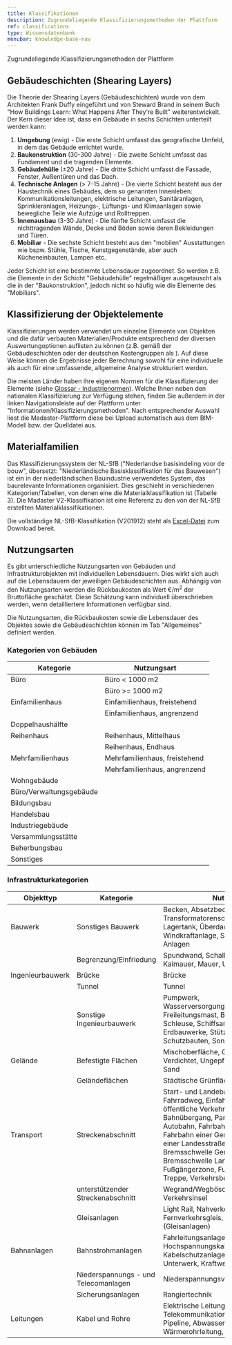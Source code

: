 ```yaml
---
title: Klassifikationen
description: Zugrundeliegende Klassifizierungsmethoden der Plattform
ref: classifications
type: Wissensdatenbank
menubar: knowledge-base-nav
---
```


Zugrundeliegende Klassifizierungsmethoden der Plattform

## Gebäudeschichten (Shearing Layers)

Die Theorie der Shearing Layers (Gebäudeschichten) wurde von dem Architekten Frank Duffy eingeführt und von Steward Brand in seinem Buch "How Buildings Learn: What Happens After They're Built" weiterentwickelt. Der Kern dieser Idee ist, dass ein Gebäude in sechs Schichten unterteilt werden kann:

 1. **Umgebung** (ewig) - Die erste Schicht umfasst das geografische Umfeld, in dem das Gebäude errichtet wurde.
 2. **Baukonstruktion** (30-300 Jahre) - Die zweite Schicht umfasst das Fundament und die tragenden Elemente.
 3. **Gebäudehülle** (±20 Jahre) - Die dritte Schicht umfasst die Fassade, Fenster, Außentüren und das Dach.
 4. **Technische Anlagen** (> 7-15 Jahre) - Die vierte Schicht besteht aus der Haustechnik eines Gebäudes, dem so genannten Innenleben: Kommunikationsleitungen, elektrische Leitungen, Sanitäranlagen, Sprinkleranlagen, Heizungs-, Lüftungs- und Klimaanlagen sowie bewegliche Teile wie Aufzüge und Rolltreppen.
 5. **Innenausbau** (3-30 Jahre) - Die fünfte Schicht umfasst die nichttragenden Wände, Decke und Böden sowie deren Bekleidungen und Türen.
 6. **Mobiliar** - Die sechste Schicht besteht aus den "mobilen" Ausstattungen wie bspw. Stühle, Tische, Kunstgegenstände, aber auch Kücheneinbauten, Lampen etc.
 
Jeder Schicht ist eine bestimmte Lebensdauer zugeordnet. So werden z.B. die Elemente in der Schicht "Gebäudehülle" regelmäßiger ausgetauscht als die in der "Baukonstruktion", jedoch nicht so häufig wie die Elemente des "Mobiliars".

## Klassifizierung der Objektelemente

Klassifizierungen werden verwendet um einzelne Elemente von Objekten und die dafür verbauten Materialien/Produkte entsprechend der diversen Auswertungoptionen auflisten zu können (z.B. gemäß der Gebäudeschichten oder der deutschen Kostengruppen als ). Auf diese Weise können die Ergebnisse jeder Berechnung sowohl für eine individuelle als auch für eine umfassende, allgemeine Analyse strukturiert werden.

Die meisten Länder haben ihre eigenen Normen für die Klassifizierung der Elemente (siehe <a href="/nl/en/knowledge-base/madaster-glossary.html" target="_blank">Glossar - Industrienormen</a>). Welche Ihnen neben den nationalen Klassifizierung zur Verfügung stehen, finden Sie außerdem in der linken Navigationsleiste auf der Plattform unter "Informationen/Klassifizierungsmethoden". Nach entsprechender Auswahl liest die Madaster-Plattform diese bei Upload automatisch aus dem BIM-Modell bzw. der Quelldatei aus.

## Materialfamilien

Das Klassifizierungssystem der NL-SfB ("Nederlandse basisindeling voor de bouw", übersetzt: "Niederländische Basisklassifikation für das Bauwesen") ist ein in der niederländischen Bauindustrie verwendetes System, das baurelevante Informationen organisiert. Dies geschieht in verschiedenen Kategorien/Tabellen, von denen eine die Materialklassifikation ist (Tabelle 3). Die Madaster V2-Klassifikation ist eine Referenz zu den von der NL-SfB erstellten Materialklassifikationen.

Die vollständige NL-SfB-Klassifikation (V201912) steht als <a href="https://ketenstandaard.nl/app/uploads/2020/03/NL-SfB_Tabel_0-4_Update-V201912.xlsx" target="_blank">Excel-Datei</a> zum Download bereit.

## Nutzungsarten

Es gibt unterschiedliche Nutzungsarten von Gebäuden und Infrastrukturobjekten mit individuellen Lebensdauern. Dies wirkt sich auch auf die Lebensdauern der jeweiligen Gebäudeschichten aus.
Abhängig von den Nutzungsarten werden die Rückbaukosten als Wert €/m<sup>2</sup> der Bruttofläche geschätzt. Diese Schätzung kann individuell überschrieben werden, wenn detailliertere Informationen verfügbar sind.

Die Nutzungsarten, die Rückbaukosten sowie die Lebensdauer des Objektes sowie die Gebäudeschichten können im Tab "Allgemeines" definiert werden.

### Kategorien von Gebäuden

|Kategorie|Nutzungsart|
|-|-|
|Büro|Büro < 1000 m2|
| |Büro >= 1000 m2|
|Einfamilienhaus|Einfamilienhaus, freistehend|
| |Einfamilienhaus, angrenzend|
|Doppelhaushälfte| |
|Reihenhaus|Reihenhaus, Mittelhaus|
| |Reihenhaus, Endhaus|
|Mehrfamilienhaus|Mehrfamilienhaus, freistehend|
| |Mehrfamilienhaus, angrenzend|
|Wohngebäude| |
|Büro/Verwaltungsgebäude| |
|Bildungsbau| |
|Handelsbau| |
|Industriegebäude| |
|Versammlungsstätte| |
|Beherbungsbau| |		
|Sonstiges| |

### Infrastrukturkategorien

|Objekttyp|Kategorie|Nutzungsart|
|-|-|-|
|Bauwerk|Sonstiges Bauwerk|Becken, Absetzbecken, Transformatorenschutz, Unterstand, Lagertank, Überdachung, Scheune, Windkraftanlage, Sonstige bauliche Anlagen|
| |Begrenzung/Einfriedung|Spundwand, Schallschutzwand, Zaun, Kaimauer, Mauer, Uferschutz|
|Ingenieurbauwerk|Brücke|Brücke|
| |Tunnel|Tunnel|
| |Sonstige Ingenieurbauwerk|Pumpwerk, Wasserversorgungs-/entsorgungsanlagen, Freileitungsmast, Bahnsteig und Zugänge, Schleuse, Schiffsanleger ,Leitdamm, Wehr, Erdbauwerke, Stützbauwerke, Schutzbauten, Sonstige Unterbauanlagen|
|Gelände|Befestigte Flächen|Mischoberfläche, Geschlossener Belag, Verdichtet, Ungepflastert, Gepflastert, Sand|
| |Geländeflächen|Städtische Grünfläche|
|Transport|Streckenabschnitt|Start- und Landebahn für den Flugverkehr, Fahrradweg, Einfahrt, Fahrspur für öffentliche Verkehrsmittel, Kreuzung, Bahnübergang, Parkplatz, Fahrbahn einer Autobahn, Fahrbahn einer Autostraße, Fahrbahn einer Gemeindestraße, Fahrspur einer Landesstraße, Reitweg, Gleis, Bremsschwelle Gemeindestraße, Bremsschwelle Landesstraße, Fußgängerzone, Fußweg, Fußweg mit Treppe, Verkehrsberuhigter Bereich|
| |unterstützender Streckenabschnitt|Wegrand/Wegböschung/Straßenrand, Verkehrsinsel|
| |Gleisanlagen|Light Rail, Nahverkehrsgleis, Fernverkehrsgleis, sonstiger Unterbau (Gleisanlagen)|
|Bahnanlagen|Bahnstrohmanlagen|Fahrleitungsanlagen, Hochspannungskabelanlagen, Kabelschutzanlagen, Schaltposten, Unterwerk, Kraftwerk|
| |Niederspannungs - und Telecomanlagen|Niederspannungsverbraucher|
| |Sicherungsanlagen|Rangiertechnik|
|Leitungen|Kabel und Rohre|Elektrische Leitung, Telekommunikationskabel, Petrochemie-Pipeline, Abwasserleitung, Wasserleitung, Wärmerohrleitung, Sonstige Rohrleitungen|